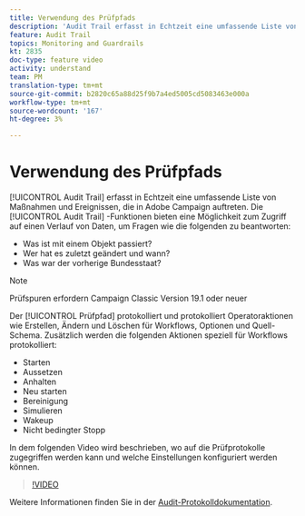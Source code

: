```yaml
---
title: Verwendung des Prüfpfads
description: 'Audit Trail erfasst in Echtzeit eine umfassende Liste von Maßnahmen und Ereignissen, die in Adobe Campaign auftreten. '
feature: Audit Trail
topics: Monitoring and Guardrails
kt: 2835
doc-type: feature video
activity: understand
team: PM
translation-type: tm+mt
source-git-commit: b2820c65a88d25f9b7a4ed5005cd5083463e000a
workflow-type: tm+mt
source-wordcount: '167'
ht-degree: 3%

---
```



# Verwendung des Prüfpfads

[!UICONTROL Audit Trail] erfasst in Echtzeit eine umfassende Liste von Maßnahmen und Ereignissen, die in Adobe Campaign auftreten. Die [!UICONTROL Audit Trail] -Funktionen bieten eine Möglichkeit zum Zugriff auf einen Verlauf von Daten, um Fragen wie die folgenden zu beantworten:

* Was ist mit einem Objekt passiert?
* Wer hat es zuletzt geändert und wann?
* Was war der vorherige Bundesstaat?

>[!NOTE]
>
>Prüfspuren erfordern Campaign Classic Version 19.1 oder neuer

Der [!UICONTROL Prüfpfad] protokolliert und protokolliert Operatoraktionen wie Erstellen, Ändern und Löschen für Workflows, Optionen und Quell-Schema. Zusätzlich werden die folgenden Aktionen speziell für Workflows protokolliert:

* Starten
* Aussetzen
* Anhalten
* Neu starten
* Bereinigung
* Simulieren
* Wakeup
* Nicht bedingter Stopp

In dem folgenden Video wird beschrieben, wo auf die Prüfprotokolle zugegriffen werden kann und welche Einstellungen konfiguriert werden können.

>[!VIDEO](https://video.tv.adobe.com/v/27425?quality=12)

Weitere Informationen finden Sie in der [Audit-Protokolldokumentation](https://docs.adobe.com/content/help/en/campaign-classic/using/monitoring-campaign-classic/production-procedures/audit-trail.html).
